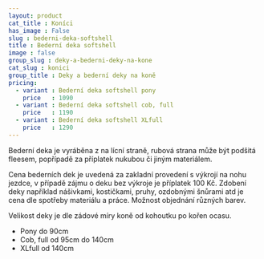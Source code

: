 ```yaml
---
layout: product
cat_title : Koníci
has_image : False
slug : bederni-deka-softshell
title : Bederní deka softshell
image : false
group_slug : deky-a-bederni-deky-na-kone
cat_slug : konici
group_title : Deky a bederní deky na koně
pricing:
  - variant : Bederní deka softshell pony
    price   : 1090
  - variant : Bederní deka softshell cob, full
    price   : 1190
  - variant : Bederní deka softshell XLfull
    price   : 1290
---
```


Bederní deka je vyráběna z na lícní straně, rubová strana může být podšitá fleesem, popřípadě za příplatek nukubou či jiným materiálem.

Cena bederních dek je uvedená za zakladní provedení s výkrojí na nohu jezdce, v případě zájmu o deku bez výkroje je příplatek 100&nbsp;Kč.
Zdobení deky například nášivkami, kostičkami, pruhy, ozdobnými šnůrami atd je cena dle spotřeby materiálu a práce.
Možnost objednání různých barev.

Velikost deky je dle zádové míry koně od kohoutku po kořen ocasu.

 - Pony do 90cm
 - Cob, full od 95cm do 140cm
 - XLfull od 140cm

